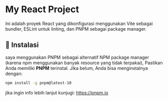 # My React Project

Ini adalah proyek React yang dikonfigurasi menggunakan Vite sebagai bundler, ESLint untuk linting, dan PNPM sebagai package manager.

## 🚀 Instalasi

saya menggunakan PNPM sebagai alternatif NPM package manager (karena npm menggunakan banyak resource yang tidak terpakai), Pastikan Anda memiliki **PNPM** terinstal. Jika belum, Anda bisa menginstalnya dengan:

```sh
npm install -g pnpm@latest-10
```
jika ingin info lebih lanjut kunjugi: https://pnpm.io
